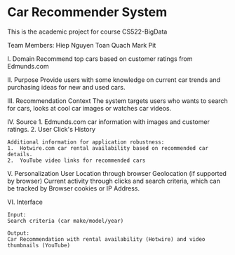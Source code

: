 # Car Recommender System
This is the academic project for course CS522-BigData

Team Members:
Hiep Nguyen
Toan Quach
Mark Pit

I. Domain
	Recommend top cars based on customer ratings from Edmunds.com 

II. Purpose
	Provide users with some knowledge on current car trends and purchasing ideas for
	new and used cars.

III. Recommendation Context
	The system targets users who wants to search for cars, looks at cool car images or watches 
	car videos.  

IV. Source
	1.  Edmunds.com car information with images and customer ratings.
	2.  User Click's History

	Additional information for application robustness:
	1.  Hotwire.com car rental availability based on recommended car details.
	2.  YouTube video links for recommended cars

V. Personalization
	User Location through browser Geolocation (if supported by browser)
	Current activity through clicks and search criteria, which can be tracked by Browser cookies 
	or IP Address.

VI. Interface

	Input:  
	Search criteria (car make/model/year)

	Output:
	Car Recommendation with rental availability (Hotwire) and video thumbnails (YouTube)


